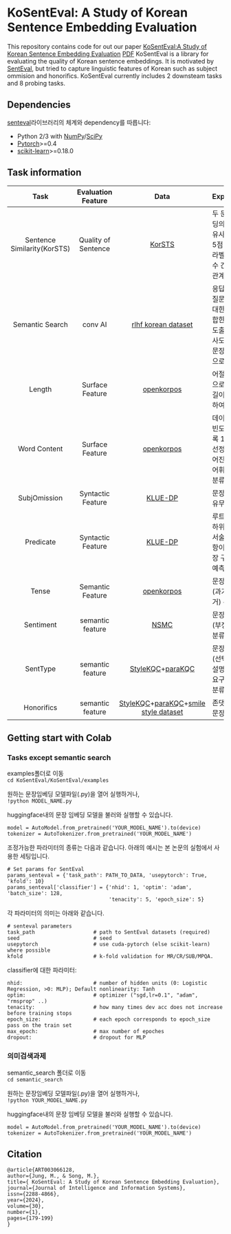 # KoSentEval: A Study of Korean Sentence Embedding Evaluation

This repository contains code for out our paper
[KoSentEval:A Study of Korean Sentence Embedding Evaluation](https://www.kci.go.kr/kciportal/ci/sereArticleSearch/ciSereArtiView.kci?sereArticleSearchBean.artiId=ART003066128)
[PDF](https://jiisonline.org/files/DLA/20240331160929_10.%EC%A0%95%EB%AF%BC%ED%99%94.pdf)
KoSentEval is a library for evaluating the quality of Korean sentence embeddings. It is motivated by [SentEval](https://github.com/facebookresearch/SentEval), but tried to capture linguistic features of Korean such as subject ommision and honorifics.
KoSentEval currently includes 2 downsteam tasks and 8 probing tasks.

## Dependencies

[senteval](https://github.com/facebookresearch/SentEval)라이브러리의 체계와 dependency를 따릅니다:

* Python 2/3 with [NumPy](http://www.numpy.org/)/[SciPy](http://www.scipy.org/)
* [Pytorch](http://pytorch.org/)>=0.4
* [scikit-learn](http://scikit-learn.org/stable/index.html)>=0.18.0


## Task information

| Task         	| Evaluation Feature            | Data 	| Explanation	|
|:------------:|:---------------------:|:-----------:|:----------|
| Sentence Similarity(KorSTS) | Quality of Sentence                 	| [KorSTS](https://github.com/kakaobrain/kor-nlu-datasets/tree/master/KorSTS) | 두 문장 임베딩의 코사인 유사도와 0-5점 사이로 라벨링 된 점수 간의 상관관계를 평가 |
| Semantic Search | conv AI                 	| [rlhf korean dataset](https://huggingface.co/datasets/jojo0217/korean_rlhf_dataset) | 응답후보 중 질문 문장에 대한 가장 적합한 문장을 도출.  가장 유사도가 높은 문장을 정답으로 산출 |
| Length | Surface Feature                	| [openkorpos](https://github.com/openkorpos/openkorpos) | 어절을 기준으로 문장의 길이를 계산하여 분류 |
| Word Content | Surface Feature                	| [openkorpos](https://github.com/openkorpos/openkorpos) | 데이터의 중빈도 어휘 목록 1000개를 선정하여 주어진 문장을 어휘에 따라 분류 |
| SubjOmission | Syntactic Feature                	| [KLUE-DP](https://klue-benchmark.com/tasks/71/overview/description) | 문장의 주어 유무 판별 |
| Predicate | Syntactic Feature                	| [KLUE-DP](https://klue-benchmark.com/tasks/71/overview/description) | 루트 노드의 하위 노드인 서술어의 논항이 되는 문장 구성성분 예측 |
| Tense | Semantic Feature                	| [openkorpos](https://github.com/openkorpos/openkorpos) | 문장의 시제(과거, 비과거) 분류 |
| Sentiment | semantic feature                	| [NSMC](https://github.com/e9t/nsmc) | 문장의 극성(부정, 긍정) 분류 |
| SentType | semantic feature                	| [StyleKQC](https://github.com/cynthia/stylekqc)+[paraKQC](https://github.com/warnikchow/paraKQC)| 문장의 유형(선택의문문,  설명의문문, 요구, 금지) 분류 |
| Honorifics |semantic feature                	| [StyleKQC](https://github.com/cynthia/stylekqc)+[paraKQC](https://github.com/warnikchow/paraKQC)+[smile style dataset](https://github.com/smilegate-ai/korean_smile_style_dataset)| 존댓말, 반말 문장 분류 |

## Getting start with Colab
### Tasks except semantic search

examples폴더로 이동<br>
```cd KoSentEval/KoSentEval/examples```  

원하는 문장임베딩 모델파일(.py)을 열어 실행하거나,  
```!python MODEL_NAME.py```

huggingface내의 문장 임베딩 모델을 불러와 실행할 수 있습니다.  
```
model = AutoModel.from_pretrained('YOUR_MODEL_NAME').to(device)
tokenizer = AutoTokenizer.from_pretrained('YOUR_MODEL_NAME')
```
조정가능한 파라미터의 종류는 다음과 같습니다. 아래의 예시는 본 논문의 실험에서 사용한 세팅입니다.  
```
# Set params for SentEval
params_senteval = {'task_path': PATH_TO_DATA, 'usepytorch': True, 'kfold': 10}
params_senteval['classifier'] = {'nhid': 1, 'optim': 'adam', 'batch_size': 128,
                                 'tenacity': 5, 'epoch_size': 5}
```

각 파라미터의 의미는 아래와 같습니다.  
```
# senteval parameters
task_path                   # path to SentEval datasets (required)
seed                        # seed
usepytorch                  # use cuda-pytorch (else scikit-learn) where possible
kfold                       # k-fold validation for MR/CR/SUB/MPQA.
```
classifier에 대한 파라미터:  
```
nhid:                       # number of hidden units (0: Logistic Regression, >0: MLP); Default nonlinearity: Tanh
optim:                      # optimizer ("sgd,lr=0.1", "adam", "rmsprop" ..)
tenacity:                   # how many times dev acc does not increase before training stops
epoch_size:                 # each epoch corresponds to epoch_size pass on the train set
max_epoch:                  # max number of epoches
dropout:                    # dropout for MLP
```

### 의미검색과제
semantic_search 폴더로 이동  
```cd semantic_search```

원하는 문장임베딩 모델파일(.py)을 열어 실행하거나,  
```!python YOUR_MODEL_NAME.py```

huggingface내의 문장 임베딩 모델을 불러와 실행할 수 있습니다.  
```
model = AutoModel.from_pretrained('YOUR_MODEL_NAME').to(device)
tokenizer = AutoTokenizer.from_pretrained('YOUR_MODEL_NAME')
```

## Citation
```
@article{ART003066128,
author={Jung, M., & Song, M.},
title={ KoSentEval: A Study of Korean Sentence Embedding Evaluation},
journal={Journal of Intelligence and Information Systems},
issn={2288-4866},
year={2024},
volume={30},
number={1},
pages={179-199}
}
```
